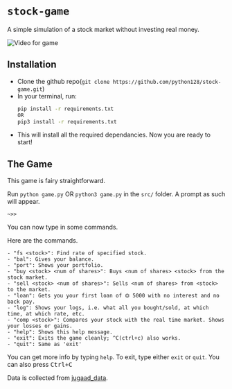 # `stock-game`
A simple simulation of a stock market without investing real money.

![Video for game](./stock_game.gif)

  
## Installation
- Clone the github repo(`git clone https://github.com/python128/stock-game.git`)
- In your terminal, run: 
  ```sh
  pip install -r requirements.txt
  OR 
  pip3 install -r requirements.txt
  ```
- This will install all the required dependancies.
Now you are ready to start!

## The Game
This game is fairy straightforward.

Run `python game.py` OR `python3 game.py` in the `src/` folder.
A prompt as such will appear.
```
~>> 
```
You can now type in some commands.

Here are the commands.
```
- "fs <stock>": Find rate of specified stock.
- "bal": Gives your balance.
- "port": Shows your portfolio.
- "buy <stock> <num of shares>": Buys <num of shares> <stock> from the stock market.
- "sell <stock> <num of shares>": Sells <num of shares> from <stock> to the market.
- "loan": Gets you your first loan of ⏣ 5000 with no interest and no back pay.
- "log": Shows your logs, i.e. what all you bought/sold, at which time, at which rate, etc.
- "comp <stock>": Compares your stock with the real time market. Shows your losses or gains.
- "help": Shows this help message.
- "exit": Exits the game cleanly; ^C(ctrl+c) also works.
- "quit": Same as 'exit'
```
  
You can get more info by typing `help`.
To exit, type either `exit` or `quit`. You can also press <kbd>Ctrl+C</kbd>

  
Data is collected from [jugaad_data](https://github.com/jugaad-py/jugaad-data).
